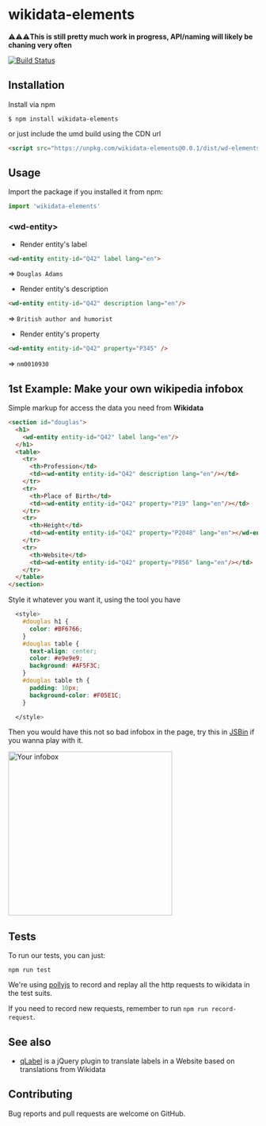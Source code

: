 # wikidata-elements

⚠️⚠️⚠️**This is still pretty much work in progress, API/naming will likely be chaning very often**

[![Build Status](https://travis-ci.org/lisongx/wikidata-elements.svg?branch=master)](https://travis-ci.org/lisongx/wikidata-elements)

## Installation

Install via npm

```
$ npm install wikidata-elements
```

or just include the umd build using the CDN url

```html
<script src="https://unpkg.com/wikidata-elements@0.0.1/dist/wd-elements.umd.js"></script>
```

## Usage

Import the package if you installed it from npm:

```javascript
import 'wikidata-elements'
```

###  \<wd-entity\>

* Render entity's label

```html
<wd-entity entity-id="Q42" label lang="en">
```

=>  ```Douglas Adams```

* Render entity's description

```html
<wd-entity entity-id="Q42" description lang="en"/>
```

=> ```British author and humorist```

* Render entity's property

```html
<wd-entity entity-id="Q42" property="P345" />
```
=>  ```nm0010930```

## 1st Example: Make your own wikipedia infobox

Simple markup for access the data you need from **Wikidata**

```html
<section id="douglas">
  <h1>
    <wd-entity entity-id="Q42" label lang="en"/>
  </h1>
  <table>
    <tr>
      <th>Profession</td>
      <td><wd-entity entity-id="Q42" description lang="en"/></td>
    </tr>
    <tr>
      <th>Place of Birth</td>
      <td><wd-entity entity-id="Q42" property="P19" lang="en"/></td>
    </tr>
    <tr>
      <th>Height</td>
      <td><wd-entity entity-id="Q42" property="P2048" lang="en"></wd-entity>m</td>
    </tr>
    <tr>
      <th>Website</td>
      <td><wd-entity entity-id="Q42" property="P856" lang="en"/></td>
    </tr>
  </table>
</section>
```

Style it whatever you want it, using the tool you have

```css
  <style>
    #douglas h1 {
      color: #BF6766;
    }
    #douglas table {
      text-align: center;
      color: #e9e9e9;
      background: #AF5F3C;
    }
    #douglas table th {
      padding: 10px;
      background-color: #F05E1C;
    }

  </style>
```

Then you would have this not so bad infobox in the page, try this in [JSBin](https://jsbin.com/qejiwicuze/edit?html,output) if you wanna play with it.

<img width="331" alt="Your infobox" src="https://user-images.githubusercontent.com/349342/67250338-e35ce880-f462-11e9-9015-cc1e21f1a249.png">

## Tests

To run our tests, you can just:

```
npm run test
```

We're using [pollyjs](https://github.com/Netflix/pollyjs) to record and replay all the http requests to wikidata in the test suits.

If you need to record new requests, remember to run `npm run record-request`.

## See also

* [qLabel](https://googleknowledge.github.io/qlabel/) is a jQuery plugin to translate labels in a Website based on translations from Wikidata

## Contributing

Bug reports and pull requests are welcome on GitHub.
